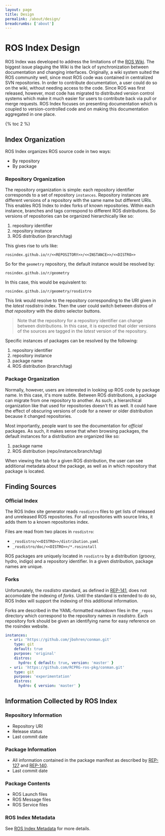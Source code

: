 ```yaml
---
layout: page
title: Design
permalink: /about/design/
breadcrumbs: ['about']
---
```


# ROS Index Design

ROS Index was developed to address the limitations of the [ROS
Wiki](http://wiki.ros.org). The biggest issue plaguing the Wiki is the lack of
synchronization between documentation and changing interfaces. Originally, a
wiki system suited the ROS community well, since most ROS code was contained in
centralized SVN repositories. In order to contribute documentation, a user
could do so on the wiki, without needing access to the code. Since ROS was
first released, however, most code has migrated to distributed version control
systems which make it much easier for users to contribute back via pull or merge
requests. ROS Index focuses on presenting documentation which is coupled to
version-controlled code and on making this documentation aggregated in one
place.

{% toc 2 %}

## Index Organization

ROS Index organizes ROS source code in two ways:

 * By repository
 * By package

### Repository Organization

The repository organization is simple: each repository identifier corresponds
to a set of repository `instances`. Repository instances are different versions
of a repository with the same name but different URIs. This enables ROS Index
to index forks of known repositories. Within each instance, branches and tags
correspond to different ROS distributions. So versions of repositories can be
organized hierarchically like so:

 1. repository identifier
 2. repository instance
 3. ROS distribution (branch/tag)

This gives rise to urls like:

```
rosindex.github.io/r/<<REPOSITORY>>/<<INSTANCE>>/<<DISTRO>>
```

So for the ``geometry`` repository, the default instance would be resolved by:

```
rosindex.github.io/r/geometry
```

In this case, this would be equivalent to:

```
rosindex.github.io/r/geometry/rosdistro
```

This link would resolve to the repository corresponding to the URI given in the
*latest* rosdistro index. Then the user could switch between distros of *that
repository* with the distro selector buttons.

> Note that the repository for a repository identifier can change between
> distributions. In this case, it is expected that older versions of the sources
> are tagged in the *latest* version of the repository.

Specific instances of packages can be resolved by the following:

 1. repository identifier
 2. repository instance
 3. package name
 4. ROS distribution (branch/tag)

### Package Organization

Normally, however, users are interested in looking up ROS code by package name.
In this case, it's more subtle. Between ROS distributions, a package can migrate
from one repository to another. As such, a hierarchical organization like that
used for repositories doesn't fit as well. It could have the effect of obscuring
versions of code for a newer or older distribution because it changed
repositories.

Most importantly, people want to see the documentation for *official* packages.
As such, it makes sense that when browsing packages, the default instances for a
distribution are organized like so:

 1. package name
 2. ROS distribution (repo/instance/branch/tag)

When viewing the tab for a given ROS distribution, the user can see additional
metadata about the package, as well as in which repository that package is
located.

## Finding Sources

### Official Index

The ROS Index site generator reads `rosdistro` files to get lists of released
and unreleased ROS repositories. For all repositories with source links, it
adds them to a known repositories index. 

Files are read from two places in `rosdistro`:

 * `_rosdistro/<<DISTRO>>/distribution.yaml`
 * `_rosdistro/doc/<<DISTRO>>/*.rosinstall`

ROS packages are uniquely located in `rosdistro` by a distribution (groovy,
hydro, indigo) and a repository identifier. In a given distribution, package
names are unique.

### Forks

Unfortunately, the *rosdistro* standard, as defined in
[REP-141](http://ros.org/reps/rep-0141.html), does not accomodate the indexing
of *forks*. Until the standard is extended to do so, ROS Index will support the
indexing of this additional information.

Forks are described in the YAML-formatted markdown files in the `_repos`
directory which correspond to the repository names in *rosdistro*. Each
repository fork should be given an identifying name for easy reference on the
rosindex website.

```yaml
instances:
  - uri: 'https://github.com/jbohren/conman.git'
    type: git
    default: true
    purpose: 'original'
    distros:
      hydro: { default: true, version: 'master' }
  - uri: 'https://github.com/RCPRG-ros-pkg/conman.git'
    type: git
    purpose: 'experimentation'
    distros:
      hydro: { version: 'master' }
```

## Information Collected by ROS Index

### Repository Information

* Repository URI
* Release status
* Last commit date

### Package Information

* All information contained in the package manifest as described by
  [REP-127](http://www.ros.org/reps/rep-0127.html) and
  [REP-140](http://www.ros.org/reps/rep-0140.html).
* Last commit date

### Package Contents

* ROS Launch files
* ROS Message files
* ROS Service files

### ROS Index Metadata

See [ROS Index Metadata](/contribute/metadata) for more details.
